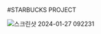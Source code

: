 #STARBUCKS PROJECT

![스크린샷 2024-01-27 092231](https://github.com/juhyunk0820/Front/assets/47581536/7bfd3334-b120-4b0d-963b-4a5622ce7054)
